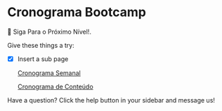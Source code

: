 # Cronograma Bootcamp

👋 Siga Para o Próximo Nível!. 

Give these things a try:

- [x]  Insert a sub page

    [Cronograma Semanal](Cronograma%20Bootcamp%2001d70fa12679464fb89aa46b18fd0775/Cronograma%20Semanal%20c050cd7a9a8244f3bf8808b99e70194f.csv)

    [Cronograma de Conteúdo](Cronograma%20Bootcamp%2001d70fa12679464fb89aa46b18fd0775/Cronograma%20de%20Conteu%CC%81do%20fafffa46b01345d48ede645e4327312d.csv)

Have a question? Click the help button in your sidebar and message us!